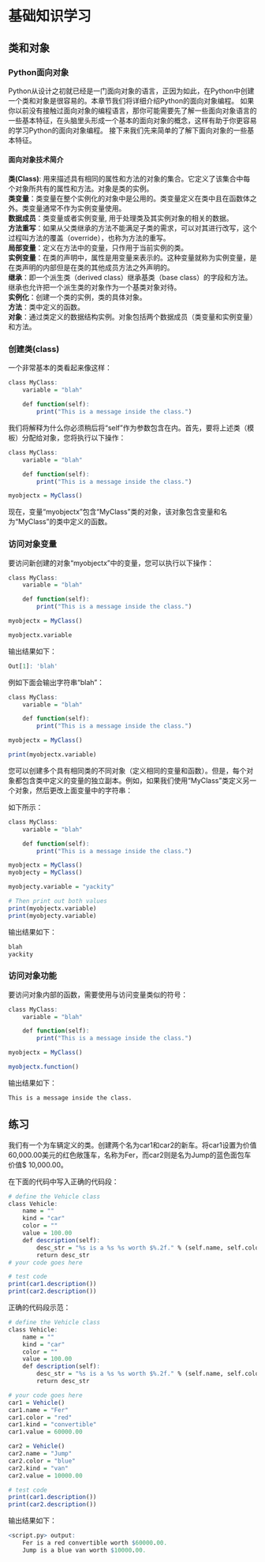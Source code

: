# **基础知识学习**

## **类和对象**

### **Python面向对象**

Python从设计之初就已经是一门面向对象的语言，正因为如此，在Python中创建一个类和对象是很容易的。本章节我们将详细介绍Python的面向对象编程。
如果你以前没有接触过面向对象的编程语言，那你可能需要先了解一些面向对象语言的一些基本特征，在头脑里头形成一个基本的面向对象的概念，这样有助于你更容易的学习Python的面向对象编程。
接下来我们先来简单的了解下面向对象的一些基本特征。

#### **面向对象技术简介**

**类(Class)**: 用来描述具有相同的属性和方法的对象的集合。它定义了该集合中每个对象所共有的属性和方法。对象是类的实例。  
**类变量**：类变量在整个实例化的对象中是公用的。类变量定义在类中且在函数体之外。类变量通常不作为实例变量使用。  
**数据成员**：类变量或者实例变量, 用于处理类及其实例对象的相关的数据。  
**方法重写**：如果从父类继承的方法不能满足子类的需求，可以对其进行改写，这个过程叫方法的覆盖（override），也称为方法的重写。  
**局部变量**：定义在方法中的变量，只作用于当前实例的类。  
**实例变量**：在类的声明中，属性是用变量来表示的。这种变量就称为实例变量，是在类声明的内部但是在类的其他成员方法之外声明的。  
**继承**：即一个派生类（derived class）继承基类（base class）的字段和方法。继承也允许把一个派生类的对象作为一个基类对象对待。   
**实例化**：创建一个类的实例，类的具体对象。  
**方法**：类中定义的函数。  
**对象**：通过类定义的数据结构实例。对象包括两个数据成员（类变量和实例变量）和方法。  

### **创建类(class)**

一个非常基本的类看起来像这样：

```r
class MyClass:
    variable = "blah"

    def function(self):
        print("This is a message inside the class.")
```

我们将解释为什么你必须稍后将“self”作为参数包含在内。首先，要将上述类（模板）分配给对象，您将执行以下操作：

```r
class MyClass:
    variable = "blah"

    def function(self):
        print("This is a message inside the class.")

myobjectx = MyClass()
```

现在，变量“myobjectx”包含“MyClass”类的对象，该对象包含变量和名为“MyClass”的类中定义的函数。

### **访问对象变量**

要访问新创建的对象“myobjectx”中的变量，您可以执行以下操作：

```r
class MyClass:
    variable = "blah"

    def function(self):
        print("This is a message inside the class.")

myobjectx = MyClass()

myobjectx.variable
```

输出结果如下：

```r
Out[1]: 'blah'
```

例如下面会输出字符串“blah”：

```r
class MyClass:
    variable = "blah"

    def function(self):
        print("This is a message inside the class.")

myobjectx = MyClass()

print(myobjectx.variable)
```

您可以创建多个具有相同类的不同对象（定义相同的变量和函数）。但是，每个对象都包含类中定义的变量的独立副本。例如，如果我们使用“MyClass”类定义另一个对象，然后更改上面变量中的字符串：

如下所示：

```r
class MyClass:
    variable = "blah"

    def function(self):
        print("This is a message inside the class.")

myobjectx = MyClass()
myobjecty = MyClass()

myobjecty.variable = "yackity"

# Then print out both values
print(myobjectx.variable)
print(myobjecty.variable)
```

输出结果如下：

```r
blah
yackity
```

### **访问对象功能**

要访问对象内部的函数，需要使用与访问变量类似的符号：

```r
class MyClass:
    variable = "blah"

    def function(self):
        print("This is a message inside the class.")

myobjectx = MyClass()

myobjectx.function()
```

输出结果如下：

```r
This is a message inside the class.
```

## **练习**

我们有一个为车辆定义的类。创建两个名为car1和car2的新车。将car1设置为价值60,000.00美元的红色敞篷车，名称为Fer，而car2则是名为Jump的蓝色面包车价值$ 10,000.00。

在下面的代码中写入正确的代码段：

```r
# define the Vehicle class
class Vehicle:
    name = ""
    kind = "car"
    color = ""
    value = 100.00
    def description(self):
        desc_str = "%s is a %s %s worth $%.2f." % (self.name, self.color, self.kind, self.value)
        return desc_str
# your code goes here

# test code
print(car1.description())
print(car2.description())
```

正确的代码段示范：

```r
# define the Vehicle class
class Vehicle:
    name = ""
    kind = "car"
    color = ""
    value = 100.00
    def description(self):
        desc_str = "%s is a %s %s worth $%.2f." % (self.name, self.color, self.kind, self.value)
        return desc_str

# your code goes here
car1 = Vehicle()
car1.name = "Fer"
car1.color = "red"
car1.kind = "convertible"
car1.value = 60000.00

car2 = Vehicle()
car2.name = "Jump"
car2.color = "blue"
car2.kind = "van"
car2.value = 10000.00

# test code
print(car1.description())
print(car2.description())
```

输出结果如下：

```r
<script.py> output:
    Fer is a red convertible worth $60000.00.
    Jump is a blue van worth $10000.00.
```

